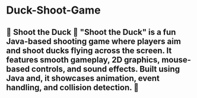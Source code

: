 # Duck-Shoot-Game
## 🦆 Shoot the Duck 🎯   "Shoot the Duck" is a fun Java-based shooting game where players aim and shoot ducks flying across the screen. It features smooth gameplay, 2D graphics, mouse-based controls, and sound effects. Built using Java and, it showcases animation, event handling, and collision detection. 🚀
